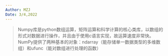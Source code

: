 ```yaml
---
Author: MZJ
Date: 3/4,2022
---
```


>Numpy库是python数组运算，矩阵运算和科学计算的核心类库，以数组的形式对数据进行操作，并且由于使用c语言实现，故运算速度非常快。
>NumPy提供了两种基本的对象：ndarray（能存储单一数据类型的多维数组）和ufunc（能对数组进行处理的函数）

